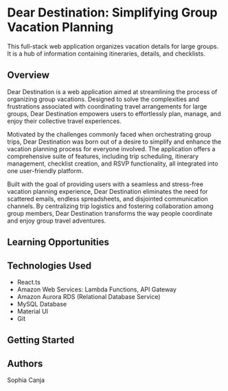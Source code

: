 # Dear Destination: Simplifying Group Vacation Planning

This full-stack web application organizes vacation details for large groups. It is a hub of information containing itineraries, details, and checklists.

## Overview

Dear Destination is a web application aimed at streamlining the process of organizing group vacations. Designed to solve the complexities and frustrations associated with coordinating travel arrangements for large groups, Dear Destination empowers users to effortlessly plan, manage, and enjoy their collective travel experiences.

Motivated by the challenges commonly faced when orchestrating group trips, Dear Destination was born out of a desire to simplify and enhance the vacation planning process for everyone involved. The application offers a comprehensive suite of features, including trip scheduling, itinerary management, checklist creation, and RSVP functionality, all integrated into one user-friendly platform.

Built with the goal of providing users with a seamless and stress-free vacation planning experience, Dear Destination eliminates the need for scattered emails, endless spreadsheets, and disjointed communication channels. By centralizing trip logistics and fostering collaboration among group members, Dear Destination transforms the way people coordinate and enjoy group travel adventures.

## Learning Opportunities


## Technologies Used

- React.ts
- Amazon Web Services: Lambda Functions, API Gateway
- Amazon Aurora RDS (Relational Database Service)
- MySQL Database 
- Material UI 
- Git 

## Getting Started

## Authors
Sophia Canja

